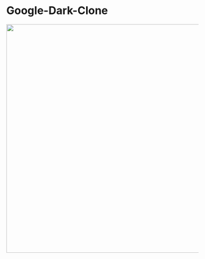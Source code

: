 # Google-Dark-Clone

<div align= center>
  <img src="https://user-images.githubusercontent.com/75847604/189362703-9124a885-333d-4cac-807a-8a9293e20229.png" width=600 />
</div>
